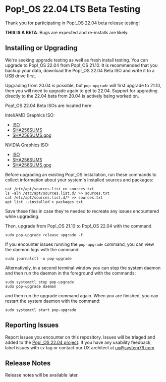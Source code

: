 # Pop!\_OS 22.04 LTS Beta Testing

Thank you for participating in Pop!\_OS 22.04 beta release testing!

**THIS IS A BETA**. Bugs are expected and re-installs are likely.

## Installing or Upgrading

We're seeking upgrade testing as well as fresh install testing. You can upgrade to Pop!\_OS 22.04 from Pop!\_OS 21.10. It is recommended that you backup your data, download the Pop!\_OS 22.04 Beta ISO and write it to a USB drive first.

Upgrading from 20.04 is possible, but `pop-upgrade` will first upgrade to 21.10, then you will need to upgrade again to get to 22.04. Support for upgrading directly to the 22.04 beta from 20.04 is actively being worked on.

Pop!\_OS 22.04 Beta ISOs are located here:

Intel/AMD Graphics ISO:
- [ISO](https://pop-iso.sfo2.cdn.digitaloceanspaces.com/22.04/amd64/intel/1/pop-os_22.04_amd64_intel_1.iso)
- [SHA256SUMS](https://pop-iso.sfo2.cdn.digitaloceanspaces.com/22.04/amd64/intel/1/SHA256SUMS)
- [SHA256SUMS.gpg](https://pop-iso.sfo2.cdn.digitaloceanspaces.com/22.04/amd64/intel/1/SHA256SUMS.gpg)

NVIDIA Graphics ISO:
- [ISO](https://pop-iso.sfo2.cdn.digitaloceanspaces.com/22.04/amd64/nvidia/1/pop-os_22.04_amd64_nvidia_1.iso)
- [SHA256SUMS](https://pop-iso.sfo2.cdn.digitaloceanspaces.com/22.04/amd64/nvidia/1/SHA256SUMS)
- [SHA256SUMS.gpg](https://pop-iso.sfo2.cdn.digitaloceanspaces.com/22.04/amd64/nvidia/1/SHA256SUMS.gpg)

Before upgrading an existing Pop!\_OS installation, run these commands to collect information about your system's installed sources and packages:
```
cat /etc/apt/sources.list >> sources.txt
ls -alh /etc/apt/sources.list.d/ >> sources.txt
cat /etc/apt/sources.list.d/* >> sources.txt
apt list --installed > packages.txt
```
Save these files in case they're needed to recreate any issues encountered while upgrading.

Then, upgrade from Pop!\_OS 21.10 to Pop!\_OS 22.04 with the command:
```
sudo pop-upgrade release upgrade -f
```

If you encounter issues running the `pop-upgrade` command, you can view the daemon logs with the command:

```
sudo journalctl -u pop-upgrade
```

Alternatively, in a second terminal window you can stop the system daemon and then run the daemon in the foreground with the commands:

```
sudo systemctl stop pop-upgrade
sudo pop-upgrade daemon
```
and then run the upgrade command again. When you are finished, you can restart the system daemon with the command:

```
sudo systemctl start pop-upgrade
```

## Reporting Issues

Report issues you encounter on this repository. Issues will be triaged and added to the [Pop!\_OS 22.04 project](https://github.com/orgs/pop-os/projects/21). If you have any usability feedback, label issues with `ux` tag or contact our UX architect at ux@system76.com.

## Release Notes

Release notes will be available later.
